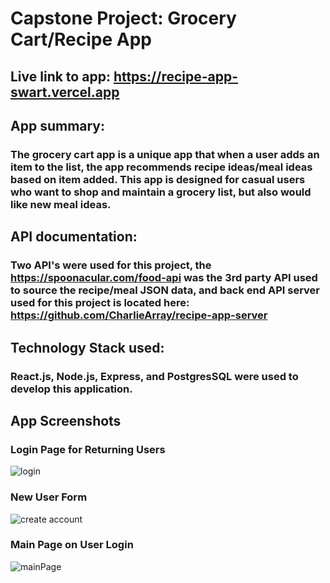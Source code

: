# Capstone Project: Grocery Cart/Recipe App

## Live link to app: https://recipe-app-swart.vercel.app

## App summary:
### The grocery cart app is a unique app that when a user adds an item to the list, the app recommends recipe ideas/meal ideas based on item added. This app is designed for casual users who want to shop and maintain a grocery list, but also would like new meal ideas. 

## API documentation: 
### Two API's were used for this project, the https://spoonacular.com/food-api was the 3rd party API used to source the recipe/meal JSON data, and back end API server used for this project is located here: https://github.com/CharlieArray/recipe-app-server 

## Technology Stack used:
### React.js, Node.js, Express, and PostgresSQL were used to develop this application.

## App Screenshots
### Login Page for Returning Users
![login](https://user-images.githubusercontent.com/59151304/118582215-9a613900-b758-11eb-81c5-24eee6a1a572.PNG)

### New User Form
![create account](https://user-images.githubusercontent.com/59151304/118582214-99c8a280-b758-11eb-8ffd-faee13734317.PNG)

### Main Page on User Login
![mainPage](https://user-images.githubusercontent.com/59151304/118582216-9a613900-b758-11eb-887e-3c20e1af8a51.PNG)
